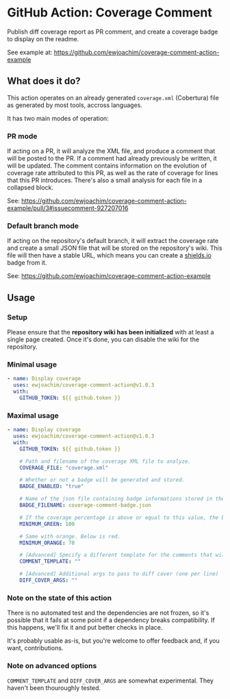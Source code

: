 # GitHub Action: Coverage Comment

Publish diff coverage report as PR comment, and create a coverage badge to
display on the readme.

See example at: https://github.com/ewjoachim/coverage-comment-action-example

## What does it do?

This action operates on an already generated `coverage.xml` (Cobertura) file as
generated by most tools, accross languages.

It has two main modes of operation:

### PR mode

If acting on a PR, it will analyze the XML file, and produce a comment that
will be posted to the PR. If a comment had already previously be written,
it will be updated. The comment contains information on the evolution
of coverage rate attributed to this PR, as well as the rate of coverage
for lines that this PR introduces. There's also a small analysis for each
file in a collapsed block.

See: https://github.com/ewjoachim/coverage-comment-action-example/pull/3#issuecomment-927207016

### Default branch mode

If acting on the repository's default branch, it will extract the coverage
rate and create a small JSON file that will be stored on the repository's wiki.
This file will then have a stable URL, which means you can create a
[shields.io](https://shields.io/endpoint) badge from it.

See: https://github.com/ewjoachim/coverage-comment-action-example

## Usage

### Setup

Please ensure that the **repository wiki has been initialized** with at least a
single page created. Once it's done, you can disable the wiki for the
repository.

### Minimal usage
```yaml
- name: Display coverage
  uses: ewjoachim/coverage-comment-action@v1.0.3
  with:
    GITHUB_TOKEN: ${{ github.token }}
```

### Maximal usage
```yaml
- name: Display coverage
  uses: ewjoachim/coverage-comment-action@v1.0.3
  with:
    GITHUB_TOKEN: ${{ github.token }}

    # Path and filename of the coverage XML file to analyze.
    COVERAGE_FILE: "coverage.xml"

    # Whether or not a badge will be generated and stored.
    BADGE_ENABLED: "true"

    # Name of the json file containing badge informations stored in the repo wiki.
    BADGE_FILENAME: coverage-comment-badge.json

    # If the coverage percentage is above or equal to this value, the badge will be green.
    MINIMUM_GREEN: 100

    # Same with orange. Below is red.
    MINIMUM_ORANGE: 70

    # [Advanced] Specify a different template for the comments that will be written on the PR.
    COMMENT_TEMPLATE: ""

    # [Advanced] Additional args to pass to diff cover (one per line)
    DIFF_COVER_ARGS: ""
```

### Note on the state of this action

There is no automated test and the dependencies are not frozen, so it's
possible that it fails at some point if a dependency breaks compatibility.
If this happens, we'll fix it and put better checks in place.

It's probably usable as-is, but you're welcome to offer feedback and, if you
want, contributions.

### Note on advanced options

``COMMENT_TEMPLATE`` and ``DIFF_COVER_ARGS`` are somewhat experimental.
They haven't been thouroughly tested.

